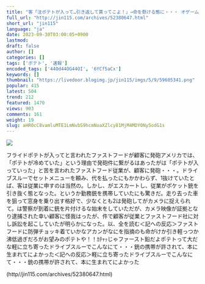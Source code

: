 ```yaml
---
title: "客「注ポテトが入って…引き返して貰ってこよ！」→命を懸ける態に・・・ オゲーム速報＠刃"
full_url: "http://jin115.com/archives/52380647.html"
short_url: "jin115"
language: "ja"
date: 2023-09-30T03:00:05+0900
lastmod: 
draft: false
author: []
categories: []
tags: ['ポテト', '速報']
encoded_tags: ['44Od44OG44OI', '6YCf5aCx']
keywords: []
thumbnail: "https://livedoor.blogimg.jp/jin115/imgs/5/9/59605341.png"
popular: 415
latest: 504
trend: 212
featured: 1470
views: 903
comments: 161
weight: 19
slug: aHR0cC8vamluMTE1LmNvbS9hcmNoaXZlcy81MjM4MDY0Ny5odG1s
---
```


![](https://livedoor.blogimg.jp/jin115/imgs/5/9/59605341.png)

フライドポテトが入ってと言われたファストフードが顧客に発砲アメリカでは、「ポテトが冷めていた」という理由で発砲件に繋がるはあったがは「ポテトが入っていった」と苦を言われたファストフード従業が、顧客に発砲・・・。ドライブスルーでセットメニューを頼み、代を払ったにもかかわらず、1抜けていたとば、客は従業に申すのは当然の。しかし、がエスカートし、従業がポケット銃を引き抜く態となった。というか勤務銃を携帯していたにも驚きだ。走り去った車を狙って窓身を乗り出す格好で、少なくとも2は発砲してがカメラに捉えられて。は警察が到着に銃を片付けるな始末をしていただが、カメラ映像が証拠となり逮捕された幸い顧客に怪我はったが、件で顧客が従業とファストフード社に対し訴訟を起こしていたが明らかになった。以、全を読む＜記への反応＞ファストフードに防弾チョッキ着ていかなアカンがなにを指摘のも命がけか引き軽っつか沸低過ぎだろがお望みのポテトや！！ｶﾁｬｯじゃファースト鉛だよポテトって大だな軽に立ち寄ったドライブスルーでこんなにて・・・銃の携帯が許されて、本に生まれてによかった＜記への反応＞軽に立ち寄ったドライブスルーでこんなにて・・・銃の携帯が許されて、本に生まれてによかった

(http//jin115.com/archives/52380647.html)
